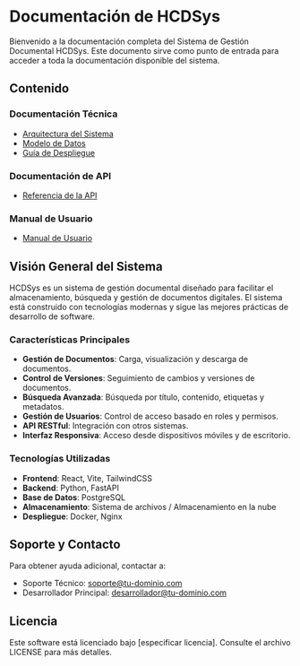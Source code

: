 # Documentación de HCDSys

Bienvenido a la documentación completa del Sistema de Gestión Documental HCDSys. Este documento sirve como punto de entrada para acceder a toda la documentación disponible del sistema.

## Contenido

### Documentación Técnica

- [Arquitectura del Sistema](technical/architecture.md)
- [Modelo de Datos](technical/data_model.md)
- [Guía de Despliegue](technical/deployment_guide.md)

### Documentación de API

- [Referencia de la API](api/api_reference.md)

### Manual de Usuario

- [Manual de Usuario](user_manual/index.md)

## Visión General del Sistema

HCDSys es un sistema de gestión documental diseñado para facilitar el almacenamiento, búsqueda y gestión de documentos digitales. El sistema está construido con tecnologías modernas y sigue las mejores prácticas de desarrollo de software.

### Características Principales

- **Gestión de Documentos**: Carga, visualización y descarga de documentos.
- **Control de Versiones**: Seguimiento de cambios y versiones de documentos.
- **Búsqueda Avanzada**: Búsqueda por título, contenido, etiquetas y metadatos.
- **Gestión de Usuarios**: Control de acceso basado en roles y permisos.
- **API RESTful**: Integración con otros sistemas.
- **Interfaz Responsiva**: Acceso desde dispositivos móviles y de escritorio.

### Tecnologías Utilizadas

- **Frontend**: React, Vite, TailwindCSS
- **Backend**: Python, FastAPI
- **Base de Datos**: PostgreSQL
- **Almacenamiento**: Sistema de archivos / Almacenamiento en la nube
- **Despliegue**: Docker, Nginx

## Soporte y Contacto

Para obtener ayuda adicional, contactar a:

- Soporte Técnico: soporte@tu-dominio.com
- Desarrollador Principal: desarrollador@tu-dominio.com

## Licencia

Este software está licenciado bajo [especificar licencia]. Consulte el archivo LICENSE para más detalles.
